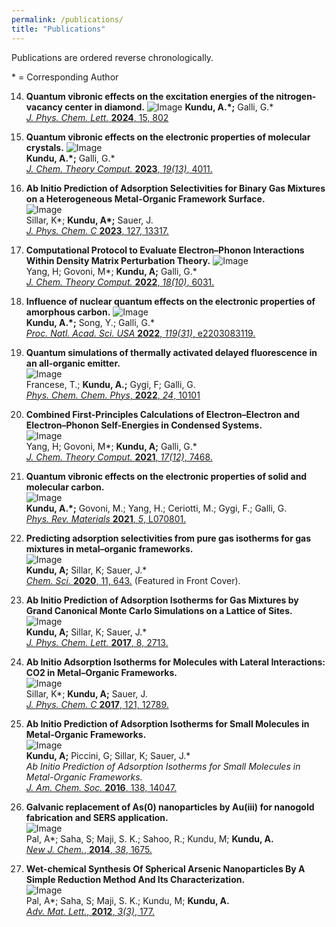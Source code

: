 ```yaml
---
permalink: /publications/
title: "Publications"
---
```


Publications are ordered reverse chronologically.

\* =  Corresponding Author

14. **Quantum vibronic effects on the excitation energies of the nitrogen-vacancy center in diamond.**
![Image](/assets/images/pubs/jpcl2024_1.png)
**Kundu, A.\*;** Galli, G.\*      
[*J. Phys. Chem. Lett.* **2024**, 15, 802](https://doi.org/10.1021/acs.jpclett.3c03269)    


13. **Quantum vibronic effects on the electronic properties of molecular crystals.** 
![Image](/assets/images/pubs/jctc2023.png)   
**Kundu, A.\*;** Galli, G.\*   
[*J. Chem. Theory Comput.* **2023**, *19(13)*, 4011.](https://doi.org/10.1021/acs.jctc.3c00424) 



12. **Ab Initio Prediction of Adsorption Selectivities for Binary Gas Mixtures on a
Heterogeneous Metal-Organic Framework Surface.**   
![Image](/assets/images/pubs/jpcc2023.png)  
Sillar, K\*; **Kundu, A\*;** Sauer, J.   
[*J. Phys. Chem. C* **2023**, 127, 13317.](https://doi.org/10.1021/acs.jpcc.3c02494)



11. **Computational Protocol to Evaluate Electron–Phonon Interactions Within Density Matrix Perturbation Theory.**
![Image](/assets/images/pubs/jctc2022.png)   
Yang, H; Govoni, M\*; **Kundu, A;** Galli, G.\*   
[*J. Chem. Theory Comput.* **2022**, *18(10)*, 6031.](https://doi.org/10.1021/acs.jctc.2c00579)



10. **Influence of nuclear quantum effects on the electronic properties of amorphous carbon.**
![Image](/assets/images/pubs/pnas2022.png)   
**Kundu, A.\*;** Song, Y.; Galli, G.\*    
[*Proc. Natl. Acad. Sci. USA* **2022**, *119(31)*, e2203083119.](https://doi.org/10.1073/pnas.2203083119)



9. **Quantum simulations of thermally activated delayed fluorescence in an all-organic emitter.**    
![Image](/assets/images/pubs/pccp2022.png)   
Francese, T.; **Kundu, A.;** Gygi, F; Galli, G.   
[*Phys. Chem. Chem. Phys*, **2022**, *24*, 10101](https://doi.org/10.1039/D2CP01147F)



8. **Combined First-Principles Calculations of Electron–Electron and Electron–Phonon Self-Energies in Condensed Systems.**   
![Image](/assets/images/pubs/jctc2021.png)   
Yang, H; Govoni, M\*; **Kundu, A;** Galli, G.\*   
[*J. Chem. Theory Comput.* **2021**, *17(12)*, 7468.](https://doi.org/10.1021/acs.jctc.1c00605)



7. **Quantum vibronic effects on the electronic properties of solid and molecular carbon.**    
![Image](/assets/images/pubs/prm2021.png)   
**Kundu, A.\*;** Govoni, M.; Yang, H.; Ceriotti, M.; Gygi, F.; Galli, G.   
[*Phys. Rev. Materials* **2021**, *5*, L070801.](https://doi.org/10.1103/PhysRevMaterials.5.L070801)



6. **Predicting adsorption selectivities from pure gas isotherms for gas mixtures in metal–organic frameworks.**   
![Image](/assets/images/pubs/chmsci2020.png)   
**Kundu, A;** Sillar, K; Sauer, J.\*   
[*Chem. Sci.* **2020**, 11, 643.](https://doi.org/10.1039/C9SC03008E) (Featured in Front Cover).


 
5. **Ab Initio Prediction of Adsorption Isotherms for Gas Mixtures by Grand Canonical Monte Carlo Simulations on a Lattice of Sites.**   
![Image](/assets/images/pubs/jpcl2017.png)   
**Kundu, A;** Sillar, K; Sauer, J.\*   
[*J. Phys. Chem. Lett.* **2017**, 8, 2713.](https://doi.org/10.1021/acs.jpclett.7b01205) 



4. **Ab Initio Adsorption Isotherms for Molecules with Lateral Interactions: CO2 in Metal–Organic Frameworks.**   
![Image](/assets/images/pubs/jpcc2017.png)   
Sillar, K\*; **Kundu, A;** Sauer, J.   
[*J. Phys. Chem. C* **2017**, 121, 12789.](https://doi.org/10.1021/acs.jpcc.7b02806)




3. **Ab Initio Prediction of Adsorption Isotherms for Small Molecules in Metal-Organic Frameworks.**   
![Image](/assets/images/pubs/jacs2016.png)   
**Kundu, A;** Piccini, G; Sillar, K; Sauer, J.\*   
*Ab Initio Prediction of Adsorption Isotherms for Small Molecules in Metal-Organic Frameworks.*   
[*J. Am. Chem. Soc.* **2016**, 138, 14047.](https://doi.org/10.1021/jacs.6b08646)




2. **Galvanic replacement of As(0) nanoparticles by Au(iii) for nanogold fabrication and SERS application.**     
![Image](/assets/images/pubs/njc2014.png)   
Pal, A\*; Saha, S; Maji, S. K.; Sahoo, R.; Kundu, M; **Kundu, A.**    
[*New J. Chem.*, **2014**, *38*, 1675.](https://doi.org/10.1039/C3NJ01489D)




1. **Wet-chemical Synthesis Of Spherical Arsenic Nanoparticles By A Simple Reduction Method And Its Characterization.**     
![Image](/assets/images/pubs/aml2012.png)   
Pal, A\*; Saha, S; Maji, S. K.; Kundu, M; **Kundu, A.**    
[*Adv. Mat. Lett.*, **2012**, *3(3)*, 177.](https://doi.org/10.5185/amlett.2011.9305)

